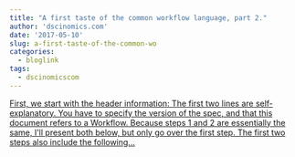 ```yaml
---
title: "A first taste of the common workflow language, part 2."
author: 'dscinomics.com'
date: '2017-05-10'
slug: a-first-taste-of-the-common-wo
categories:
  - bloglink
tags:
  - dscinomicscom
---
```


[First, we start with the header information: The first two lines are self-explanatory. You have to specify the version of the spec, and that this document refers to a Workflow. Because steps 1 and 2 are essentially the same, I'll present both below, but only go over the first step. The first two steps also include the following...<click to read more>](https://dscinomics.com/post/2017-05-10-taste-of-cwl-part2/)

